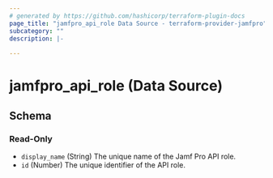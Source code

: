 ```yaml
---
# generated by https://github.com/hashicorp/terraform-plugin-docs
page_title: "jamfpro_api_role Data Source - terraform-provider-jamfpro"
subcategory: ""
description: |-
  
---
```


# jamfpro_api_role (Data Source)





<!-- schema generated by tfplugindocs -->
## Schema

### Read-Only

- `display_name` (String) The unique name of the Jamf Pro API role.
- `id` (Number) The unique identifier of the API role.
